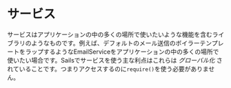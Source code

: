 # サービス

サービスはアプリケーションの中の多くの場所で使いたいような機能を含むライブラリのようなものです。例えば、デフォルトのメール送信のボイラーテンプレートをラップするようなEmailServiceをアプリケーションの中の多くの場所で使いたい場合です。Sailsでサービスを使う主な利点はこれらは *グローバル化* されていることです。つまりアクセスするのに`require()`を使う必要がありません。

<docmeta name="displayName" value="Services">
